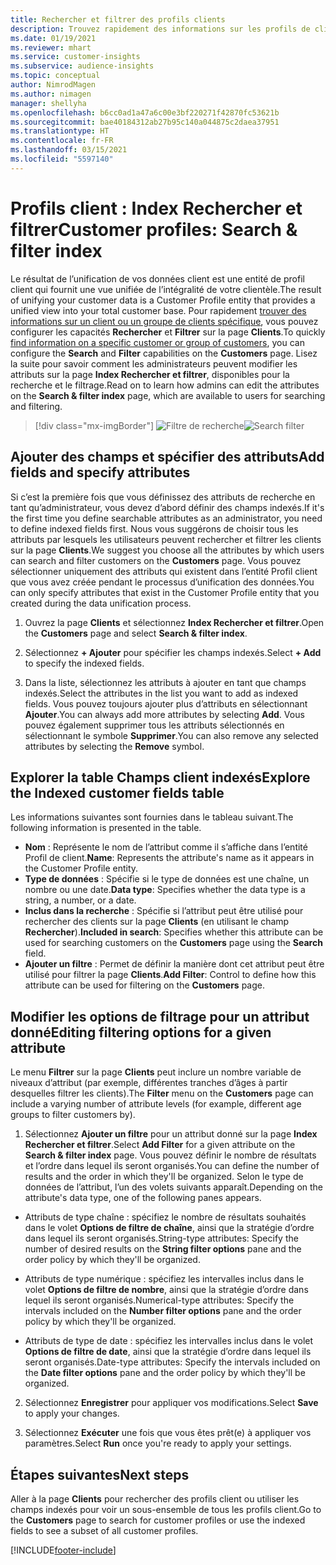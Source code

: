```yaml
---
title: Rechercher et filtrer des profils clients
description: Trouvez rapidement des informations sur les profils de clients unifiés et filtrez les attributs spécifiés.
ms.date: 01/19/2021
ms.reviewer: mhart
ms.service: customer-insights
ms.subservice: audience-insights
ms.topic: conceptual
author: NimrodMagen
ms.author: nimagen
manager: shellyha
ms.openlocfilehash: b6cc0ad1a47a6c00e3bf220271f42870fc53621b
ms.sourcegitcommit: bae40184312ab27b95c140a044875c2daea37951
ms.translationtype: HT
ms.contentlocale: fr-FR
ms.lasthandoff: 03/15/2021
ms.locfileid: "5597140"
---
```

# <a name="customer-profiles-search--filter-index"></a><span data-ttu-id="5c8fc-103">Profils client : Index Rechercher et filtrer</span><span class="sxs-lookup"><span data-stu-id="5c8fc-103">Customer profiles: Search & filter index</span></span>

<span data-ttu-id="5c8fc-104">Le résultat de l’unification de vos données client est une entité de profil client qui fournit une vue unifiée de l’intégralité de votre clientèle.</span><span class="sxs-lookup"><span data-stu-id="5c8fc-104">The result of unifying your customer data is a Customer Profile entity that provides a unified view into your total customer base.</span></span> <span data-ttu-id="5c8fc-105">Pour rapidement [trouver des informations sur un client ou un groupe de clients spécifique](customer-profiles.md), vous pouvez configurer les capacités **Rechercher** et **Filtrer** sur la page **Clients**.</span><span class="sxs-lookup"><span data-stu-id="5c8fc-105">To quickly [find information on a specific customer or group of customers](customer-profiles.md), you can configure the **Search** and **Filter** capabilities on the **Customers** page.</span></span> <span data-ttu-id="5c8fc-106">Lisez la suite pour savoir comment les administrateurs peuvent modifier les attributs sur la page **Index Rechercher et filtrer**, disponibles pour la recherche et le filtrage.</span><span class="sxs-lookup"><span data-stu-id="5c8fc-106">Read on to learn how admins can edit the attributes on the **Search & filter index** page, which are available to users for searching and filtering.</span></span>

> [!div class="mx-imgBorder"]
> <span data-ttu-id="5c8fc-107">![Filtre de recherche](media/search-filter.png "Filtre de recherche")</span><span class="sxs-lookup"><span data-stu-id="5c8fc-107">![Search filter](media/search-filter.png "Search filter")</span></span>

## <a name="add-fields-and-specify-attributes"></a><span data-ttu-id="5c8fc-108">Ajouter des champs et spécifier des attributs</span><span class="sxs-lookup"><span data-stu-id="5c8fc-108">Add fields and specify attributes</span></span>

<span data-ttu-id="5c8fc-109">Si c’est la première fois que vous définissez des attributs de recherche en tant qu’administrateur, vous devez d’abord définir des champs indexés.</span><span class="sxs-lookup"><span data-stu-id="5c8fc-109">If it's the first time you define searchable attributes as an administrator, you need to define indexed fields first.</span></span> <span data-ttu-id="5c8fc-110">Nous vous suggérons de choisir tous les attributs par lesquels les utilisateurs peuvent rechercher et filtrer les clients sur la page **Clients**.</span><span class="sxs-lookup"><span data-stu-id="5c8fc-110">We suggest you choose all the attributes by which users can search and filter customers on the **Customers** page.</span></span> <span data-ttu-id="5c8fc-111">Vous pouvez sélectionner uniquement des attributs qui existent dans l’entité Profil client que vous avez créée pendant le processus d’unification des données.</span><span class="sxs-lookup"><span data-stu-id="5c8fc-111">You can only specify attributes that exist in the Customer Profile entity that you created during the data unification process.</span></span>

1. <span data-ttu-id="5c8fc-112">Ouvrez la page **Clients** et sélectionnez **Index Rechercher et filtrer**.</span><span class="sxs-lookup"><span data-stu-id="5c8fc-112">Open the **Customers** page and select **Search & filter index**.</span></span>

2. <span data-ttu-id="5c8fc-113">Sélectionnez **+ Ajouter** pour spécifier les champs indexés.</span><span class="sxs-lookup"><span data-stu-id="5c8fc-113">Select **+ Add** to specify the indexed fields.</span></span>

3. <span data-ttu-id="5c8fc-114">Dans la liste, sélectionnez les attributs à ajouter en tant que champs indexés.</span><span class="sxs-lookup"><span data-stu-id="5c8fc-114">Select the attributes in the list you want to add as indexed fields.</span></span> <span data-ttu-id="5c8fc-115">Vous pouvez toujours ajouter plus d’attributs en sélectionnant **Ajouter**.</span><span class="sxs-lookup"><span data-stu-id="5c8fc-115">You can always add more attributes by selecting **Add**.</span></span> <span data-ttu-id="5c8fc-116">Vous pouvez également supprimer tous les attributs sélectionnés en sélectionnant le symbole **Supprimer**.</span><span class="sxs-lookup"><span data-stu-id="5c8fc-116">You can also remove any selected attributes by selecting the **Remove** symbol.</span></span>

## <a name="explore-the-indexed-customer-fields-table"></a><span data-ttu-id="5c8fc-117">Explorer la table Champs client indexés</span><span class="sxs-lookup"><span data-stu-id="5c8fc-117">Explore the Indexed customer fields table</span></span>

<span data-ttu-id="5c8fc-118">Les informations suivantes sont fournies dans le tableau suivant.</span><span class="sxs-lookup"><span data-stu-id="5c8fc-118">The following information is presented in the table.</span></span>

- <span data-ttu-id="5c8fc-119">**Nom** : Représente le nom de l’attribut comme il s’affiche dans l’entité Profil de client.</span><span class="sxs-lookup"><span data-stu-id="5c8fc-119">**Name**: Represents the attribute's name as it appears in the Customer Profile entity.</span></span>
- <span data-ttu-id="5c8fc-120">**Type de données** : Spécifie si le type de données est une chaîne, un nombre ou une date.</span><span class="sxs-lookup"><span data-stu-id="5c8fc-120">**Data type**: Specifies whether the data type is a string, a number, or a date.</span></span>
- <span data-ttu-id="5c8fc-121">**Inclus dans la recherche** : Spécifie si l’attribut peut être utilisé pour rechercher des clients sur la page **Clients** (en utilisant le champ **Rechercher**).</span><span class="sxs-lookup"><span data-stu-id="5c8fc-121">**Included in search**: Specifies whether this attribute can be used for searching customers on the **Customers** page using the **Search** field.</span></span>
- <span data-ttu-id="5c8fc-122">**Ajouter un filtre** : Permet de définir la manière dont cet attribut peut être utilisé pour filtrer la page **Clients**.</span><span class="sxs-lookup"><span data-stu-id="5c8fc-122">**Add Filter**: Control to define how this attribute can be used for filtering on the **Customers** page.</span></span>

## <a name="editing-filtering-options-for-a-given-attribute"></a><span data-ttu-id="5c8fc-123">Modifier les options de filtrage pour un attribut donné</span><span class="sxs-lookup"><span data-stu-id="5c8fc-123">Editing filtering options for a given attribute</span></span>

<span data-ttu-id="5c8fc-124">Le menu **Filtrer** sur la page **Clients** peut inclure un nombre variable de niveaux d’attribut (par exemple, différentes tranches d’âges à partir desquelles filtrer les clients).</span><span class="sxs-lookup"><span data-stu-id="5c8fc-124">The **Filter** menu on the **Customers** page can include a varying number of attribute levels (for example, different age groups to filter customers by).</span></span>

1. <span data-ttu-id="5c8fc-125">Sélectionnez **Ajouter un filtre** pour un attribut donné sur la page **Index Rechercher et filtrer**.</span><span class="sxs-lookup"><span data-stu-id="5c8fc-125">Select **Add Filter** for a given attribute on the **Search & filter index** page.</span></span> <span data-ttu-id="5c8fc-126">Vous pouvez définir le nombre de résultats et l’ordre dans lequel ils seront organisés.</span><span class="sxs-lookup"><span data-stu-id="5c8fc-126">You can define the number of results and the order in which they'll be organized.</span></span> <span data-ttu-id="5c8fc-127">Selon le type de données de l’attribut, l’un des volets suivants apparaît.</span><span class="sxs-lookup"><span data-stu-id="5c8fc-127">Depending on the attribute's data type, one of the following panes appears.</span></span>

- <span data-ttu-id="5c8fc-128">Attributs de type chaîne : spécifiez le nombre de résultats souhaités dans le volet **Options de filtre de chaîne**, ainsi que la stratégie d’ordre dans lequel ils seront organisés.</span><span class="sxs-lookup"><span data-stu-id="5c8fc-128">String-type attributes: Specify the number of desired results on the **String filter options** pane and the order policy by which they'll be organized.</span></span>

- <span data-ttu-id="5c8fc-129">Attributs de type numérique : spécifiez les intervalles inclus dans le volet **Options de filtre de nombre**, ainsi que la stratégie d’ordre dans lequel ils seront organisés.</span><span class="sxs-lookup"><span data-stu-id="5c8fc-129">Numerical-type attributes: Specify the intervals included on the **Number filter options** pane and the order policy by which they'll be organized.</span></span>

- <span data-ttu-id="5c8fc-130">Attributs de type de date : spécifiez les intervalles inclus dans le volet **Options de filtre de date**, ainsi que la stratégie d’ordre dans lequel ils seront organisés.</span><span class="sxs-lookup"><span data-stu-id="5c8fc-130">Date-type attributes:  Specify the intervals included on the **Date filter options** pane and the order policy by which they'll be organized.</span></span>

2. <span data-ttu-id="5c8fc-131">Sélectionnez **Enregistrer** pour appliquer vos modifications.</span><span class="sxs-lookup"><span data-stu-id="5c8fc-131">Select **Save** to apply your changes.</span></span>

3. <span data-ttu-id="5c8fc-132">Sélectionnez **Exécuter** une fois que vous êtes prêt(e) à appliquer vos paramètres.</span><span class="sxs-lookup"><span data-stu-id="5c8fc-132">Select **Run** once you're ready to apply your settings.</span></span>

## <a name="next-steps"></a><span data-ttu-id="5c8fc-133">Étapes suivantes</span><span class="sxs-lookup"><span data-stu-id="5c8fc-133">Next steps</span></span>

<span data-ttu-id="5c8fc-134">Aller à la page **Clients** pour rechercher des profils client ou utiliser les champs indexés pour voir un sous-ensemble de tous les profils client.</span><span class="sxs-lookup"><span data-stu-id="5c8fc-134">Go to the **Customers** page to search for customer profiles or use the indexed fields to see a subset of all customer profiles.</span></span>


[!INCLUDE[footer-include](../includes/footer-banner.md)]